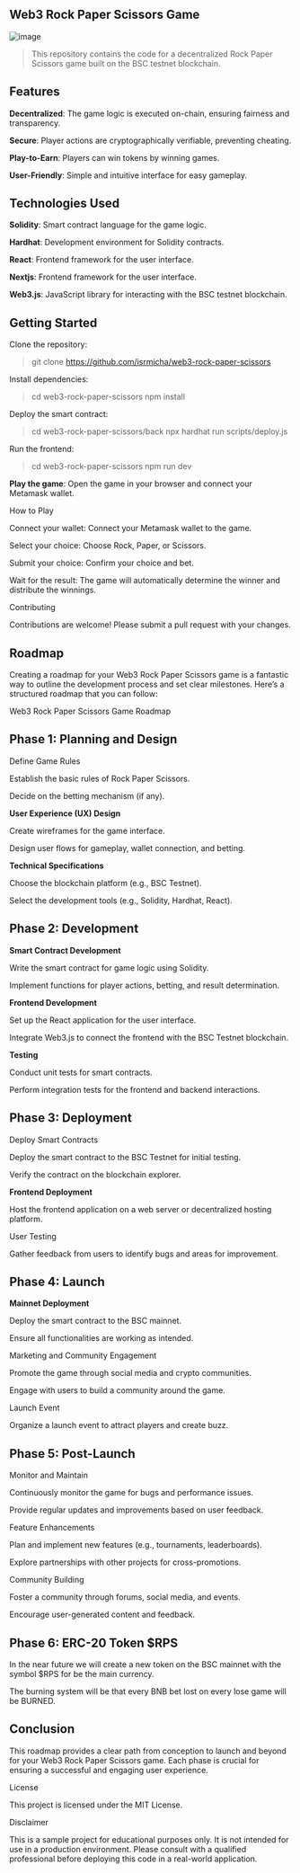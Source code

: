 ## Web3 Rock Paper Scissors Game

![image](https://github.com/user-attachments/assets/26118c9f-322b-43cd-a095-f23931aee903)

> This repository contains the code for a decentralized Rock Paper
> Scissors game built on the BSC testnet blockchain.

## Features

**Decentralized**: The game logic is executed on-chain, ensuring fairness and transparency.

**Secure**: Player actions are cryptographically verifiable, preventing cheating.

**Play-to-Earn**: Players can win tokens by winning games.

**User-Friendly**: Simple and intuitive interface for easy gameplay.

## Technologies Used

**Solidity**: Smart contract language for the game logic.

**Hardhat**: Development environment for Solidity contracts.

**React**: Frontend framework for the user interface.

**Nextjs**: Frontend framework for the user interface.

**Web3.js**: JavaScript library for interacting with the BSC testnet blockchain.

## Getting Started

Clone the repository:

> git clone https://github.com/isrmicha/web3-rock-paper-scissors

Install dependencies:

> cd web3-rock-paper-scissors
> npm install

Deploy the smart contract:

> cd web3-rock-paper-scissors/back
> npx hardhat run scripts/deploy.js

Run the frontend:

> cd web3-rock-paper-scissors
> npm run dev

**Play the game**: Open the game in your browser and connect your Metamask wallet.

How to Play

Connect your wallet: Connect your Metamask wallet to the game.

Select your choice: Choose Rock, Paper, or Scissors.

Submit your choice: Confirm your choice and bet.

Wait for the result: The game will automatically determine the winner and distribute the winnings.

Contributing

Contributions are welcome! Please submit a pull request with your changes.

## Roadmap

Creating a roadmap for your Web3 Rock Paper Scissors game is a fantastic way to outline the development process and set clear milestones. Here’s a structured roadmap that you can follow:

Web3 Rock Paper Scissors Game Roadmap

## **Phase 1: Planning and Design**

Define Game Rules

Establish the basic rules of Rock Paper Scissors.

Decide on the betting mechanism (if any).

**User Experience (UX) Design**

Create wireframes for the game interface.

Design user flows for gameplay, wallet connection, and betting.

**Technical Specifications**

Choose the blockchain platform (e.g., BSC Testnet).

Select the development tools (e.g., Solidity, Hardhat, React).

## Phase 2: Development

**Smart Contract Development**

Write the smart contract for game logic using Solidity.

Implement functions for player actions, betting, and result determination.

**Frontend Development**

Set up the React application for the user interface.

Integrate Web3.js to connect the frontend with the BSC Testnet blockchain.

**Testing**

Conduct unit tests for smart contracts.

Perform integration tests for the frontend and backend interactions.

## Phase 3: Deployment

Deploy Smart Contracts

Deploy the smart contract to the BSC Testnet for initial testing.

Verify the contract on the blockchain explorer.

**Frontend Deployment**

Host the frontend application on a web server or decentralized hosting platform.

User Testing

Gather feedback from users to identify bugs and areas for improvement.

## Phase 4: Launch

**Mainnet Deployment**

Deploy the smart contract to the BSC mainnet.

Ensure all functionalities are working as intended.

Marketing and Community Engagement

Promote the game through social media and crypto communities.

Engage with users to build a community around the game.

Launch Event

Organize a launch event to attract players and create buzz.

## Phase 5: Post-Launch

Monitor and Maintain

Continuously monitor the game for bugs and performance issues.

Provide regular updates and improvements based on user feedback.

Feature Enhancements

Plan and implement new features (e.g., tournaments, leaderboards).

Explore partnerships with other projects for cross-promotions.

Community Building

Foster a community through forums, social media, and events.

Encourage user-generated content and feedback.

## Phase 6: ERC-20 Token $RPS

In the near future we will create a new token on the BSC mainnet with the symbol $RPS for be the main currency.

The burning system will be that every BNB bet lost on every lose game will be BURNED.

## Conclusion

This roadmap provides a clear path from conception to launch and beyond for your Web3 Rock Paper Scissors game. Each phase is crucial for ensuring a successful and engaging user experience.

License

This project is licensed under the MIT License.

Disclaimer

This is a sample project for educational purposes only. It is not intended for use in a production environment. Please consult with a qualified professional before deploying this code in a real-world application.
